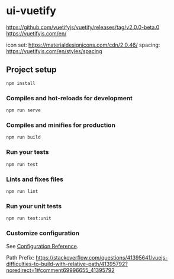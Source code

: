 # ui-vuetify
https://github.com/vuetifyjs/vuetify/releases/tag/v2.0.0-beta.0
https://vuetifyjs.com/en/

icon set: https://materialdesignicons.com/cdn/2.0.46/
spacing:  https://vuetifyjs.com/en/styles/spacing

## Project setup
```
npm install
```

### Compiles and hot-reloads for development
```
npm run serve
```

### Compiles and minifies for production
```
npm run build
```

### Run your tests
```
npm run test
```

### Lints and fixes files
```
npm run lint
```

### Run your unit tests
```
npm run test:unit
```

### Customize configuration
See [Configuration Reference](https://cli.vuejs.org/config/).

Path Prefix: https://stackoverflow.com/questions/41395641/vuejs-difficulties-to-build-with-relative-path/41395792?noredirect=1#comment69996655_41395792

